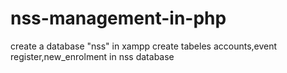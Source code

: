 # nss-management-in-php

create a database "nss" in xampp
create tabeles accounts,event register,new_enrolment in nss database
